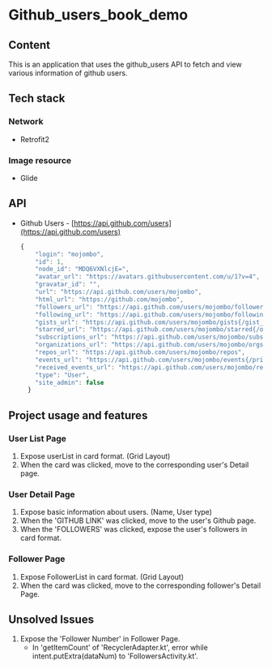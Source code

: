 # Github_users_book_demo

## Content
This is an application that uses the github_users API to fetch and view various information of github users.

## Tech stack

### Network
- Retrofit2

### Image resource
- Glide

## API
- Github Users - [https://api.github.com/users](https://api.github.com/users)
    
    ```jsx
    {
        "login": "mojombo",
        "id": 1,
        "node_id": "MDQ6VXNlcjE=",
        "avatar_url": "https://avatars.githubusercontent.com/u/1?v=4",
        "gravatar_id": "",
        "url": "https://api.github.com/users/mojombo",
        "html_url": "https://github.com/mojombo",
        "followers_url": "https://api.github.com/users/mojombo/followers",
        "following_url": "https://api.github.com/users/mojombo/following{/other_user}",
        "gists_url": "https://api.github.com/users/mojombo/gists{/gist_id}",
        "starred_url": "https://api.github.com/users/mojombo/starred{/owner}{/repo}",
        "subscriptions_url": "https://api.github.com/users/mojombo/subscriptions",
        "organizations_url": "https://api.github.com/users/mojombo/orgs",
        "repos_url": "https://api.github.com/users/mojombo/repos",
        "events_url": "https://api.github.com/users/mojombo/events{/privacy}",
        "received_events_url": "https://api.github.com/users/mojombo/received_events",
        "type": "User",
        "site_admin": false
      }
    ```
    
## Project usage and features

### User List Page
1. Expose userList in card format. (Grid Layout)
2. When the card was clicked, move to the corresponding user's Detail page.

### User Detail Page
1. Expose basic information about users. (Name, User type)
2. When the 'GITHUB LINK' was clicked, move to the user's Github page.
3. When the 'FOLLOWERS' was clicked, expose the user's followers in card format.

### Follower Page
1. Expose FollowerList in card format. (Grid Layout)
2. When the card was clicked, move to the corresponding follower's Detail Page.

## Unsolved Issues
1. Expose the 'Follower Number' in Follower Page.
    - In 'getItemCount' of 'RecyclerAdapter.kt', error while intent.putExtra(dataNum) to 'FollowersActivity.kt'.
    
